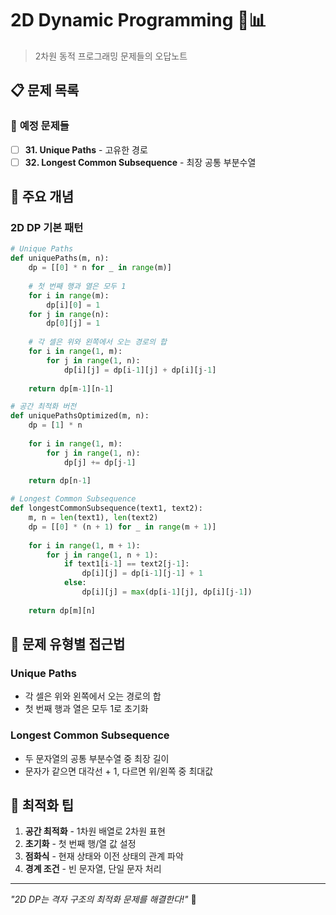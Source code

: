# 2D Dynamic Programming 🧮📊

> 2차원 동적 프로그래밍 문제들의 오답노트

## 📋 문제 목록

### 🔄 **예정 문제들**
- [ ] **31. Unique Paths** - 고유한 경로
- [ ] **32. Longest Common Subsequence** - 최장 공통 부분수열

## 🔧 주요 개념

### **2D DP 기본 패턴**
```python
# Unique Paths
def uniquePaths(m, n):
    dp = [[0] * n for _ in range(m)]
    
    # 첫 번째 행과 열은 모두 1
    for i in range(m):
        dp[i][0] = 1
    for j in range(n):
        dp[0][j] = 1
    
    # 각 셀은 위와 왼쪽에서 오는 경로의 합
    for i in range(1, m):
        for j in range(1, n):
            dp[i][j] = dp[i-1][j] + dp[i][j-1]
    
    return dp[m-1][n-1]

# 공간 최적화 버전
def uniquePathsOptimized(m, n):
    dp = [1] * n
    
    for i in range(1, m):
        for j in range(1, n):
            dp[j] += dp[j-1]
    
    return dp[n-1]

# Longest Common Subsequence
def longestCommonSubsequence(text1, text2):
    m, n = len(text1), len(text2)
    dp = [[0] * (n + 1) for _ in range(m + 1)]
    
    for i in range(1, m + 1):
        for j in range(1, n + 1):
            if text1[i-1] == text2[j-1]:
                dp[i][j] = dp[i-1][j-1] + 1
            else:
                dp[i][j] = max(dp[i-1][j], dp[i][j-1])
    
    return dp[m][n]
```

## 📝 문제 유형별 접근법

### **Unique Paths**
- 각 셀은 위와 왼쪽에서 오는 경로의 합
- 첫 번째 행과 열은 모두 1로 초기화

### **Longest Common Subsequence**
- 두 문자열의 공통 부분수열 중 최장 길이
- 문자가 같으면 대각선 + 1, 다르면 위/왼쪽 중 최대값

## 🚀 최적화 팁

1. **공간 최적화** - 1차원 배열로 2차원 표현
2. **초기화** - 첫 번째 행/열 값 설정
3. **점화식** - 현재 상태와 이전 상태의 관계 파악
4. **경계 조건** - 빈 문자열, 단일 문자 처리

---

*"2D DP는 격자 구조의 최적화 문제를 해결한다!"* 🚀
